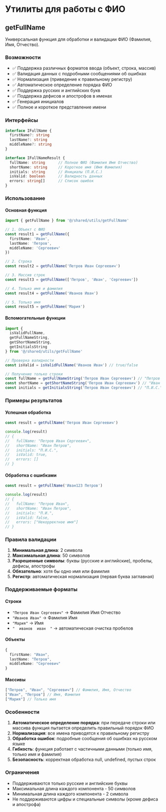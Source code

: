 # Утилиты для работы с ФИО

## getFullName

Универсальная функция для обработки и валидации ФИО (Фамилия, Имя, Отчество).

### Возможности

- ✅ Поддержка различных форматов ввода (объект, строка, массив)
- ✅ Валидация данных с подробными сообщениями об ошибках
- ✅ Нормализация (приведение к правильному регистру)
- ✅ Автоматическое определение порядка ФИО
- ✅ Поддержка русских и английских букв
- ✅ Поддержка дефисов и апострофов в именах
- ✅ Генерация инициалов
- ✅ Полное и короткое представление имени

### Интерфейсы

```typescript
interface IFullName {
  firstName?: string
  lastName?: string
  middleName?: string
}

interface IFullNameResult {
  fullName: string      // Полное ФИО (Фамилия Имя Отчество)
  shortName: string     // Короткое имя (Имя Фамилия)
  initials: string      // Инициалы (П.И.С.)
  isValid: boolean      // Валидность данных
  errors: string[]      // Список ошибок
}
```

### Использование

#### Основная функция

```typescript
import { getFullName } from '@/shared/utils/getFullName'

// 1. Объект с ФИО
const result1 = getFullName({
  firstName: 'Иван',
  lastName: 'Петров',
  middleName: 'Сергеевич'
})

// 2. Строка
const result2 = getFullName('Петров Иван Сергеевич')

// 3. Массив строк
const result3 = getFullName(['Петров', 'Иван', 'Сергеевич'])

// 4. Только имя и фамилия
const result4 = getFullName('Иванов Иван')

// 5. Только имя
const result5 = getFullName('Мария')
```

#### Вспомогательные функции

```typescript
import { 
  isValidFullName,
  getFullNameString,
  getShortNameString,
  getInitialsString
} from '@/shared/utils/getFullName'

// Проверка валидности
const isValid = isValidFullName('Иванов Иван') // true/false

// Получение только строки
const fullName = getFullNameString('Петров Иван Сергеевич') // "Петров Иван Сергеевич"
const shortName = getShortNameString('Петров Иван Сергеевич') // "Иван Петров"
const initials = getInitialsString('Петров Иван Сергеевич') // "П.И.С."
```

### Примеры результатов

#### Успешная обработка

```typescript
const result = getFullName('Петров Иван Сергеевич')

console.log(result)
// {
//   fullName: "Петров Иван Сергеевич",
//   shortName: "Иван Петров", 
//   initials: "П.И.С.",
//   isValid: true,
//   errors: []
// }
```

#### Обработка с ошибками

```typescript
const result = getFullName('Иван123 Петров')

console.log(result)
// {
//   fullName: "Петров Иван",
//   shortName: "Иван Петров",
//   initials: "П.И.",
//   isValid: false,
//   errors: ["Некорректное имя"]
// }
```

### Правила валидации

1. **Минимальная длина**: 2 символа
2. **Максимальная длина**: 50 символов
3. **Разрешенные символы**: буквы (русские и английские), пробелы, дефисы, апострофы
4. **Обязательно**: хотя бы одно имя или фамилия
5. **Регистр**: автоматическая нормализация (первая буква заглавная)

### Поддерживаемые форматы

#### Строки
- `"Петров Иван Сергеевич"` → Фамилия Имя Отчество
- `"Иванов Иван"` → Фамилия Имя
- `"Мария"` → Имя
- `"  иванов  иван  "` → автоматическая очистка пробелов

#### Объекты
```typescript
{
  firstName: "Иван",
  lastName: "Петров", 
  middleName: "Сергеевич"
}
```

#### Массивы
```typescript
["Петров", "Иван", "Сергеевич"] // Фамилия, Имя, Отчество
["Иван", "Петров"] // Имя, Фамилия
["Мария"] // Только имя
```

### Особенности

1. **Автоматическое определение порядка**: при передаче строки или массива функция пытается определить правильный порядок ФИО
2. **Нормализация**: все имена приводятся к правильному регистру
3. **Обработка ошибок**: подробные сообщения об ошибках на русском языке
4. **Гибкость**: функция работает с частичными данными (только имя, только имя и фамилия)
5. **Безопасность**: корректная обработка null, undefined, пустых строк

### Ограничения

- Поддерживаются только русские и английские буквы
- Максимальная длина каждого компонента - 50 символов
- Минимальная длина каждого компонента - 2 символа
- Не поддерживаются цифры и специальные символы (кроме дефиса и апострофа) 